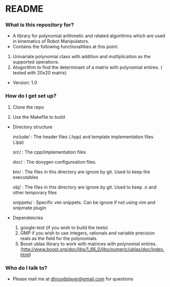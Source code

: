 # README #


### What is this repository for? ###

* A library for polynomial arithmetic and related algorithms which are used in kinematics of Robot Manipulators. 
* Contains the following functionallities at this point:
1. Univariate polynomial class with addition and multiplication as the supported operations.
2. Alogorithm to find the determinant of a matrix with polynomial entires. ( tested with 20x20 matrix)

* Version: 1.0

### How do I get set up? ###

1. Clone the repo

2. Use the Makefile to build

* Directory structure

	include/	: The header files (.hpp) and template implementation files (.ipp)
	
	src/ 		: The cpp/implementation files
	
	doc/		: The doxygen configureation files.
	
	bin/		: The files in this directory are ignore by git. Used to keep the executables
	
	obj/		: The files in this directory are ignore by git. Used to keep .o and other temporary files
	
	snippets/	: Specific vim snippets. Can be ignore if not using vim and snipmate plugin
	
* Dependencies
	1. google-test (if you wish to build the tests)
	2. GMP if you wish to use integers, rationals and variable precision reals as the field for the polynomials. 
	3. Boost ublas library to work with matrices with polynomial entires. (http://www.boost.org/doc/libs/1_66_0/libs/numeric/ublas/doc/index.html)
### Who do I talk to? ###

* Please mail me at dhruvdplayer@gmail.com for questions
